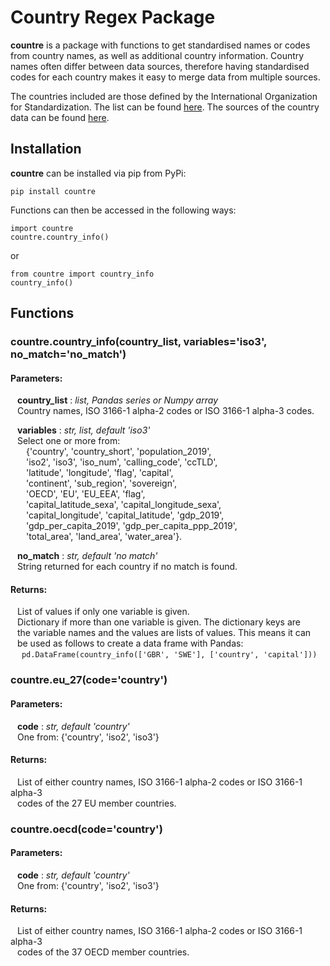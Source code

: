 # Country Regex Package

**countre** is a package with functions to get standardised names or codes
from country names, as well as additional country information. Country names
often differ between data sources, therefore having standardised codes for each
country makes it easy to merge data from multiple sources.

The countries included are those defined by the International Organization for
Standardization. The list can be found
[here](https://www.iso.org/iso-3166-country-codes.html). The sources of the
country data can be found [here](https://github.com/mwtb47/country-summary-data).

## Installation

**countre** can be installed via pip from PyPi:

```
pip install countre
```

Functions can then be accessed in the following ways:
```
import countre
countre.country_info()
```
or
```
from countre import country_info
country_info()
```

## Functions

### countre.country_info(country_list, variables='iso3', no_match='no_match')

#### Parameters:   
&ensp; **country_list** : *list, Pandas series or Numpy array*  
&ensp; Country names, ISO 3166-1 alpha-2 codes or ISO 3166-1 alpha-3 codes.  

&ensp; **variables** : *str, list, default 'iso3'*  
&ensp; Select one or more from:  
&ensp;&ensp;&ensp; {'country', 'country_short', 'population_2019',  
&ensp;&ensp;&ensp;  'iso2', 'iso3', 'iso_num', 'calling_code', 'ccTLD',  
&ensp;&ensp;&ensp;  'latitude', 'longitude', 'flag', 'capital',  
&ensp;&ensp;&ensp;  'continent', 'sub_region', 'sovereign',  
&ensp;&ensp;&ensp;  'OECD', 'EU', 'EU_EEA', 'flag',  
&ensp;&ensp;&ensp;  'capital_latitude_sexa', 'capital_longitude_sexa',  
&ensp;&ensp;&ensp;  'capital_longitude', 'capital_latitude', 'gdp_2019',  
&ensp;&ensp;&ensp;  'gdp_per_capita_2019', 'gdp_per_capita_ppp_2019',  
&ensp;&ensp;&ensp;  'total_area', 'land_area', 'water_area'}.

&ensp; **no_match** : *str, default 'no match'*  
&ensp; String returned for each country if no match is found.

#### Returns:
&ensp; List of values if only one variable is given.  
&ensp; Dictionary if more than one variable is given. The dictionary keys are  
&ensp; the variable names and the values are lists of values. This means it can  
&ensp; be used as follows to create a data frame with Pandas:  
&ensp;&ensp; ```pd.DataFrame(country_info(['GBR', 'SWE'], ['country', 'capital']))```

### countre.eu_27(code='country')

#### Parameters:   
&ensp; **code** : *str, default 'country'*  
&ensp; One from: {'country', 'iso2', 'iso3'}  

#### Returns:
&ensp; List of either country names, ISO 3166-1 alpha-2 codes or ISO 3166-1 alpha-3  
&ensp; codes of the 27 EU member countries.

### countre.oecd(code='country')

#### Parameters:   
&ensp; **code** : *str, default 'country'*  
&ensp; One from: {'country', 'iso2', 'iso3'}  

#### Returns:
&ensp; List of either country names, ISO 3166-1 alpha-2 codes or ISO 3166-1 alpha-3  
&ensp; codes of the 37 OECD member countries.
